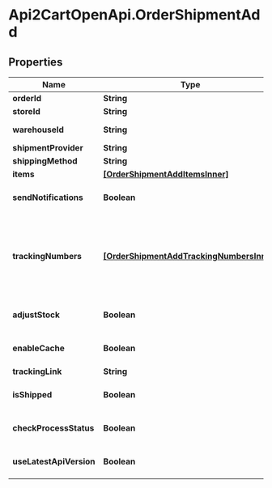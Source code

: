# Api2CartOpenApi.OrderShipmentAdd

## Properties

Name | Type | Description | Notes
------------ | ------------- | ------------- | -------------
**orderId** | **String** | Defines the order for which the shipment will be created | [optional] 
**storeId** | **String** | Store Id | [optional] 
**warehouseId** | **String** | This parameter is used for selecting a warehouse where you need to set/modify a product quantity. | [optional] 
**shipmentProvider** | **String** | Defines company name that provide tracking of shipment | [optional] 
**shippingMethod** | **String** | Define shipping method | [optional] 
**items** | [**[OrderShipmentAddItemsInner]**](OrderShipmentAddItemsInner.md) | Defines items in the order that will be shipped | [optional] 
**sendNotifications** | **Boolean** | Send notifications to customer after shipment was created | [optional] [default to false]
**trackingNumbers** | [**[OrderShipmentAddTrackingNumbersInner]**](OrderShipmentAddTrackingNumbersInner.md) | Defines shipment&#39;s tracking numbers that have to be added&lt;/br&gt; How set tracking numbers to appropriate carrier:&lt;ul&gt;&lt;li&gt;tracking_numbers[]&#x3D;a2c.demo1,a2c.demo2 - set default carrier&lt;/li&gt;&lt;li&gt;tracking_numbers[&lt;b&gt;carrier_id&lt;/b&gt;]&#x3D;a2c.demo - set appropriate carrier&lt;/li&gt;&lt;/ul&gt;To get the list of carriers IDs that are available in your store, use the &lt;a href &#x3D; \&quot;https://api2cart.com/docs/#/cart/CartInfo\&quot;&gt;cart.info&lt;/a &gt; method | [optional] 
**adjustStock** | **Boolean** | This parameter is used for adjust stock. | [optional] [default to false]
**enableCache** | **Boolean** | If the value is &#39;true&#39; and order exist in our cache, we will use order.info from cache to prepare shipment items. | [optional] [default to false]
**trackingLink** | **String** | Defines custom tracking link | [optional] 
**isShipped** | **Boolean** | Defines shipment&#39;s status | [optional] [default to true]
**checkProcessStatus** | **Boolean** | Disable or enable check process status. Please note that the response will be slower due to additional requests to the store. | [optional] [default to false]
**useLatestApiVersion** | **Boolean** | Use the latest platform API version | [optional] [default to false]


